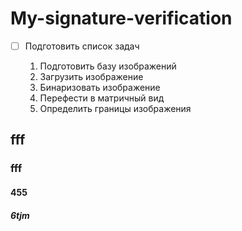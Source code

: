 # My-signature-verification

- [ ] Подготовить список задач
    
     1) Подготовить базу изображений 
     2) Загрузить изображение 
     3) Бинаризовать изображение
     4) Перефести в матричный вид
     5) Определить границы изображения
    
## fff
### fff
#### 455
##### 6tjm
